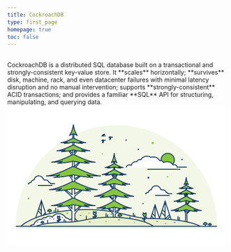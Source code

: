 ```yaml
---
title: CockroachDB
type: first_page
homepage: true
toc: false
---
```


<br>
CockroachDB is a distributed SQL database built on a transactional and strongly-consistent key-value store. It **scales** horizontally; **survives** disk, machine, rack, and even datacenter failures with minimal latency disruption and no manual intervention; supports **strongly-consistent** ACID transactions; and provides a familiar **SQL** API for structuring, manipulating, and querying data. 


<img src="images/2grow-to-any-scale.png" style="max-width: 500px;" />
